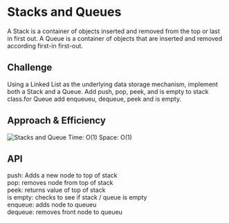 # Stacks and Queues
<!-- Short summary or background information -->
A Stack is a container of objects inserted and removed from the top or last in first out. A Queue is a container of objects that are inserted and removed according first-in first-out. 

## Challenge
<!-- Description of the challenge -->
Using a Linked List as the underlying data storage mechanism, implement both a Stack and a Queue. Add push, pop, peek, and is empty to stack class.for Queue add enqueueu, dequeue, peek and is empty.

## Approach & Efficiency
<!-- What approach did you take? Why? What is the Big O space/time for this approach? -->
![Stacks and Queue](assets/stacks_and_queues.png)
Time: O(1)
Space: O(1)
## API
<!-- Description of each method publicly available to your Stack and Queue-->
push: Adds a new node to top of stack <br>
pop: removes node from top of stack <br>
peek: returns value of top of stack <br>
is empty: checks to see if stack / queue is empty <Br>
enqueue: adds node to queueu<br>
dequeue: removes front node to queueu